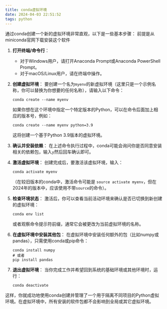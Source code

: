 ```yaml
---
title: conda虚拟环境
date: 2024-04-03 22:51:52
tags: python
---
```


通过conda创建一个新的虚拟环境非常直观，以下是一些基本步骤：
前提是从miniconda官网下载安装这个软件

1. **打开终端/命令行**：
   - 对于Windows用户，请打开Anaconda Prompt或Anaconda PowerShell Prompt。
   - 对于macOS/Linux用户，请在终端中操作。

2. **创建虚拟环境**：
   要创建一个名为`myenv`的新虚拟环境（这里只是一个示例名称，你可以替换为你想要的任何名称），请输入以下命令：
   ```
   conda create --name myenv
   ```

   如果你想在这个环境中指定一个特定版本的Python，可以在命令后面加上相应的版本号，例如：
   ```
   conda create --name myenv python=3.9
   ```
   这将创建一个基于Python 3.9版本的虚拟环境。

3. **确认并安装依赖**：
   在上述命令执行过程中，conda可能会询问你是否同意安装相关的依赖包，输入`y`然后回车确认即可。

4. **激活虚拟环境**：
   创建完成后，要激活该虚拟环境，输入：
   ```
   conda activate myenv
   ```
   （在较旧版本的conda中，激活命令可能是 `source activate myenv`，但在2024年的版本中，应该使用不带`source`的命令）。

5. **检查环境状态**：
   激活后，你可以查看当前活动环境来确认是否已切换到新创建的虚拟环境：
   ```
   conda env list
   ```
   或者观察命令提示符前缀，通常它会被更改为当前虚拟环境的名称。

6. **在虚拟环境中安装其他包**：
   在虚拟环境中安装任何额外的包（比如numpy或pandas），只需使用conda或pip命令：
   ```
   conda install numpy
   # 或者
   pip install pandas
   ```

7. **退出虚拟环境**：
   当你完成工作并希望回到系统的基础环境或其他环境时，运行：
   ```
   conda deactivate
   ```

这样，你就成功地使用conda创建并管理了一个用于隔离不同项目的Python虚拟环境。在虚拟环境中，所有安装的软件包都不会影响到全局或其它虚拟环境。